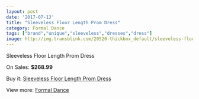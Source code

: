 ```yaml
---
layout: post
date: '2017-07-13'
title: "Sleeveless Floor Length Prom Dress"
category: Formal Dance
tags: ["brand","unique","sleeveless","dresses","dress"]
image: http://img.transblink.com/20520-thickbox_default/sleeveless-floor-length-prom-dress.jpg
---
```

Sleeveless Floor Length Prom Dress

On Sales: **$268.99**
<a href="https://www.transblink.com/en/formal-dance/6485-sleeveless-floor-length-prom-dress.html"><amp-img layout="responsive" width="600" height="600" src="//img.transblink.com/20520-thickbox_default/sleeveless-floor-length-prom-dress.jpg" alt="Sleeveless Floor Length Prom Dress 0" /></a>
<a href="https://www.transblink.com/en/formal-dance/6485-sleeveless-floor-length-prom-dress.html"><amp-img layout="responsive" width="600" height="600" src="//img.transblink.com/20524-thickbox_default/sleeveless-floor-length-prom-dress.jpg" alt="Sleeveless Floor Length Prom Dress 1" /></a>
<a href="https://www.transblink.com/en/formal-dance/6485-sleeveless-floor-length-prom-dress.html"><amp-img layout="responsive" width="600" height="600" src="//img.transblink.com/20523-thickbox_default/sleeveless-floor-length-prom-dress.jpg" alt="Sleeveless Floor Length Prom Dress 2" /></a>
<a href="https://www.transblink.com/en/formal-dance/6485-sleeveless-floor-length-prom-dress.html"><amp-img layout="responsive" width="600" height="600" src="//img.transblink.com/20522-thickbox_default/sleeveless-floor-length-prom-dress.jpg" alt="Sleeveless Floor Length Prom Dress 3" /></a>
<a href="https://www.transblink.com/en/formal-dance/6485-sleeveless-floor-length-prom-dress.html"><amp-img layout="responsive" width="600" height="600" src="//img.transblink.com/20521-thickbox_default/sleeveless-floor-length-prom-dress.jpg" alt="Sleeveless Floor Length Prom Dress 4" /></a>

Buy it: [Sleeveless Floor Length Prom Dress](https://www.transblink.com/en/formal-dance/6485-sleeveless-floor-length-prom-dress.html "Sleeveless Floor Length Prom Dress")

View more: [Formal Dance](https://www.transblink.com/en/6-formal-dance "Formal Dance")